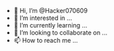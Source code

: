 - 👋 Hi, I’m @Hacker070609
- 👀 I’m interested in ...
- 🌱 I’m currently learning ...
- 💞️ I’m looking to collaborate on ...
- 📫 How to reach me ...

<!---
Hacker070609/Hacker070609 is a ✨ special ✨ repository because its `README.md` (this file) appears on your GitHub profile.
You can click the Preview link to take a look at your changes.
-
